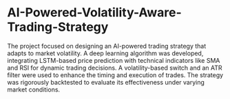 # AI-Powered-Volatility-Aware-Trading-Strategy

The project focused on designing an AI-powered trading strategy that adapts to market volatility. A deep learning algorithm was developed, integrating LSTM-based price prediction with technical indicators like SMA and RSI for dynamic trading decisions. A volatility-based switch and an ATR filter were used to enhance the timing and execution of trades. The strategy was rigorously backtested to evaluate its effectiveness under varying market conditions.
